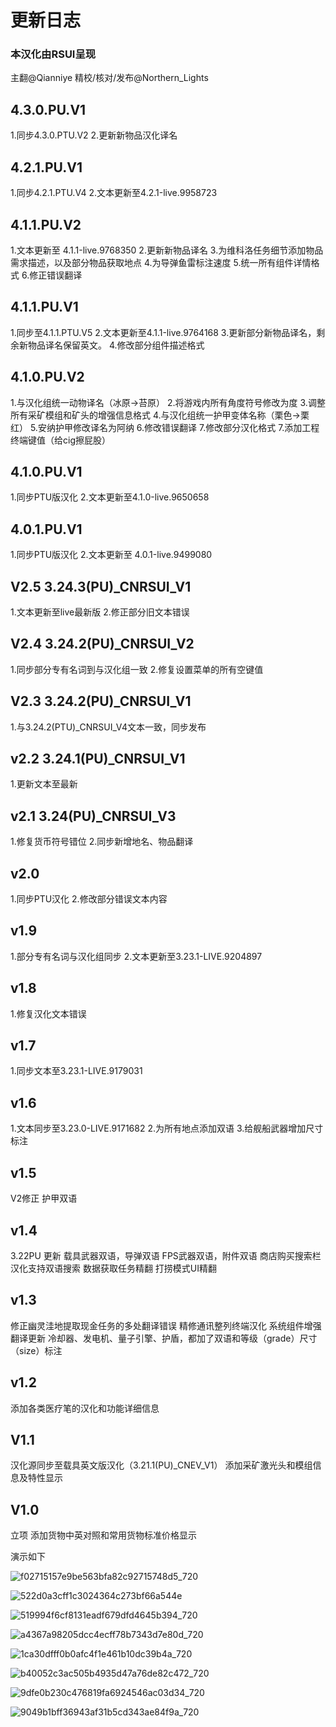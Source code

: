# 更新日志
### 本汉化由RSUI呈现
主翻@Qianniye
精校/核对/发布@Northern_Lights

## 4.3.0.PU.V1
1.同步4.3.0.PTU.V2
2.更新新物品汉化译名

## 4.2.1.PU.V1
1.同步4.2.1.PTU.V4
2.文本更新至4.2.1-live.9958723

## 4.1.1.PU.V2
1.文本更新至 4.1.1-live.9768350
2.更新新物品译名
3.为维科洛任务细节添加物品需求描述，以及部分物品获取地点
4.为导弹鱼雷标注速度
5.统一所有组件详情格式
6.修正错误翻译

## 4.1.1.PU.V1
1.同步至4.1.1.PTU.V5
2.文本更新至4.1.1-live.9764168
3.更新部分新物品译名，剩余新物品译名保留英文。
4.修改部分组件描述格式

## 4.1.0.PU.V2
1.与汉化组统一动物译名（冰原→苔原）
2.将游戏内所有角度符号修改为度
3.调整所有采矿模组和矿头的增强信息格式
4.与汉化组统一护甲变体名称（栗色→栗红）
5.安纳护甲修改译名为阿纳
6.修改错误翻译
7.修改部分汉化格式
7.添加工程终端键值（给cig擦屁股）

## 4.1.0.PU.V1
1.同步PTU版汉化
2.文本更新至4.1.0-live.9650658

## 4.0.1.PU.V1
1.同步PTU版汉化
2.文本更新至 4.0.1-live.9499080

## V2.5 3.24.3(PU)_CNRSUI_V1
1.文本更新至live最新版
2.修正部分旧文本错误

## V2.4 3.24.2(PU)_CNRSUI_V2
1.同步部分专有名词到与汉化组一致
2.修复设置菜单的所有空键值

## V2.3 3.24.2(PU)_CNRSUI_V1
1.与3.24.2(PTU)_CNRSUI_V4文本一致，同步发布

## v2.2 3.24.1(PU)_CNRSUI_V1
1.更新文本至最新

## v2.1 3.24(PU)_CNRSUI_V3
1.修复货币符号错位
2.同步新增地名、物品翻译

## v2.0
1.同步PTU汉化
2.修改部分错误文本内容

## v1.9
1.部分专有名词与汉化组同步
2.文本更新至3.23.1-LIVE.9204897

## v1.8
1.修复汉化文本错误

## v1.7
1.同步文本至3.23.1-LIVE.9179031

## v1.6
1.文本同步至3.23.0-LIVE.9171682
2.为所有地点添加双语
3.给舰船武器增加尺寸标注

## v1.5
V2修正
护甲双语

## v1.4
3.22PU 更新
载具武器双语，导弹双语
FPS武器双语，附件双语
商店购买搜索栏汉化支持双语搜索
数据获取任务精翻
打捞模式UI精翻

## v1.3
修正幽灵洼地提取现金任务的多处翻译错误
精修通讯整列终端汉化
系统组件增强翻译更新
冷却器、发电机、量子引擎、护盾，都加了双语和等级（grade）尺寸（size）标注

## v1.2
添加各类医疗笔的汉化和功能详细信息

## V1.1
汉化源同步至载具英文版汉化（3.21.1(PU)_CNEV_V1）
添加采矿激光头和模组信息及特性显示

## V1.0
立项
添加货物中英对照和常用货物标准价格显示


演示如下

![f02715157e9be563bfa82c92715748d5_720](https://github.com/acewinner1999/LocalizationData/assets/24372596/ba6f267d-ab24-4b07-9c39-13304f4cfed9)

![522d0a3cff1c3024364c273bf66a544e](https://github.com/acewinner1999/LocalizationData/assets/24372596/326e784d-ab34-452b-9ae2-4780f1433d65)

![519994f6cf8131eadf679dfd4645b394_720](https://github.com/acewinner1999/LocalizationData/assets/24372596/75d6f914-8e07-4e15-9954-241c5e63f724)

![a4367a98205dcc4ecff78b7343d7e80d_720](https://github.com/acewinner1999/LocalizationData/assets/24372596/2fba9fb8-a9b4-487b-8a1d-8067370c0ee9)

![1ca30dfff0b0afc4f1e461b10dc39b4a_720](https://github.com/acewinner1999/LocalizationData/assets/24372596/250a140e-e157-4094-b725-214dc9a102b7)

![b40052c3ac505b4935d47a76de82c472_720](https://github.com/acewinner1999/LocalizationData/assets/24372596/80160db4-ac7b-4dc4-aafb-bab61948f6ff)

![9dfe0b230c476819fa6924546ac03d34_720](https://github.com/acewinner1999/LocalizationData/assets/24372596/6eef4773-3cf6-4de0-9f64-d662354d99e7)

![9049b1bff36943af31b5cd343ae84f9a_720](https://github.com/acewinner1999/LocalizationData/assets/24372596/cd23afe7-c2d1-4f48-b4dc-afe8a362de4b)
